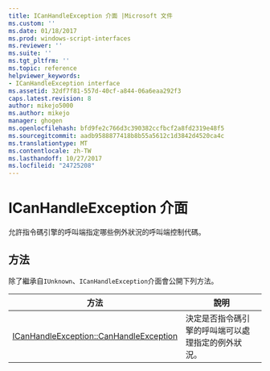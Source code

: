 ```yaml
---
title: ICanHandleException 介面 |Microsoft 文件
ms.custom: ''
ms.date: 01/18/2017
ms.prod: windows-script-interfaces
ms.reviewer: ''
ms.suite: ''
ms.tgt_pltfrm: ''
ms.topic: reference
helpviewer_keywords:
- ICanHandleException interface
ms.assetid: 32df7f81-557d-40cf-a844-06a6eaa292f3
caps.latest.revision: 8
author: mikejo5000
ms.author: mikejo
manager: ghogen
ms.openlocfilehash: bfd9fe2c766d3c390382ccfbcf2a8fd2319e48f5
ms.sourcegitcommit: aadb9588877418b8b55a5612c1d3842d4520ca4c
ms.translationtype: MT
ms.contentlocale: zh-TW
ms.lasthandoff: 10/27/2017
ms.locfileid: "24725208"
---
```

# <a name="icanhandleexception-interface"></a>ICanHandleException 介面
允許指令碼引擎的呼叫端指定哪些例外狀況的呼叫端控制代碼。  
  
## <a name="methods"></a>方法  
 除了繼承自`IUnknown`、`ICanHandleException`介面會公開下列方法。  
  
|方法|說明|  
|------------|-----------------|  
|[ICanHandleException::CanHandleException](../../winscript/reference/icanhandleexception-canhandleexception.md)|決定是否指令碼引擎的呼叫端可以處理指定的例外狀況。|